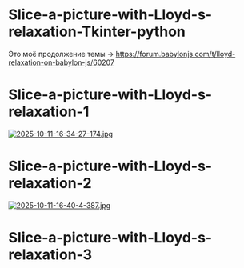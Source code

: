 # Slice-a-picture-with-Lloyd-s-relaxation-Tkinter-python

Это моё продолжение темы -> https://forum.babylonjs.com/t/lloyd-relaxation-on-babylon-js/60207 

# Slice-a-picture-with-Lloyd-s-relaxation-1

[![2025-10-11-16-34-27-174.jpg](https://i.postimg.cc/sf7bDk18/2025-10-11-16-34-27-174.jpg)](https://postimg.cc/nMV33w4Y)

# Slice-a-picture-with-Lloyd-s-relaxation-2

[![2025-10-11-16-40-4-387.jpg](https://i.postimg.cc/8z20SwND/2025-10-11-16-40-4-387.jpg)](https://postimg.cc/tsz5d3sm)

# Slice-a-picture-with-Lloyd-s-relaxation-3
